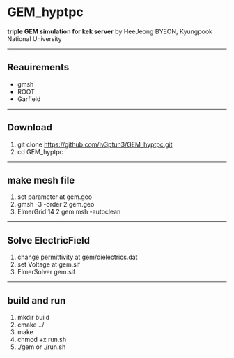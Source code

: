 # GEM_hyptpc
**triple GEM simulation for kek server**
by HeeJeong BYEON, Kyungpook National University

---
## Reauirements
- gmsh
- ROOT
- Garfield

---
## Download
1. git clone https://github.com/iv3ptun3/GEM_hyptpc.git
2. cd GEM_hyptpc

---
## make mesh file
1. set parameter at gem.geo
2. gmsh -3 -order 2 gem.geo
3. ElmerGrid 14 2 gem.msh -autoclean

---
## Solve ElectricField
1. change permittivity at gem/dielectrics.dat
2. set Voltage at gem.sif
3. ElmerSolver gem.sif

---
## build and run
1. mkdir build
2. cmake ../
3. make
4. chmod +x run.sh
5. ./gem or ./run.sh
